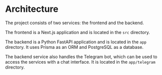 # Architecture

The project consists of two services: the frontend and the backend.

The frontend is a Next.js application and is located in the `src` directory.

The backend is a Python FastAPI application and is located in the `app` directory. It uses Prisma as an ORM and PostgreSQL as a database.

The backend service also handles the Telegram bot, which can be used to access the services with a chat interface. It is located in the `app/telegram` directory. 
